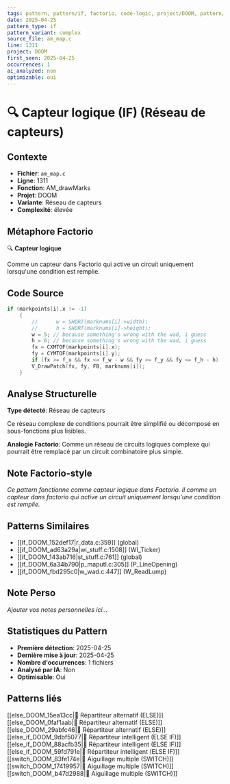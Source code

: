 ```yaml
---
tags: pattern, pattern/if, factorio, code-logic, project/DOOM, pattern/variant/complex
date: 2025-04-25
pattern_type: if
pattern_variant: complex
source_file: am_map.c
line: 1311
project: DOOM
first_seen: 2025-04-25
occurrences: 1
ai_analyzed: non
optimizable: oui
---
```


# 🔍 Capteur logique (IF) (Réseau de capteurs)

## Contexte
- **Fichier**: `am_map.c`
- **Ligne**: 1311
- **Fonction**: AM_drawMarks
- **Projet**: DOOM
- **Variante**: Réseau de capteurs
- **Complexité**: élevée

## Métaphore Factorio
🔍 **Capteur logique**

Comme un capteur dans Factorio qui active un circuit uniquement lorsqu'une condition est remplie.

## Code Source
```c
if (markpoints[i].x != -1)
	{
	    //      w = SHORT(marknums[i]->width);
	    //      h = SHORT(marknums[i]->height);
	    w = 5; // because something's wrong with the wad, i guess
	    h = 6; // because something's wrong with the wad, i guess
	    fx = CXMTOF(markpoints[i].x);
	    fy = CYMTOF(markpoints[i].y);
	    if (fx >= f_x && fx <= f_w - w && fy >= f_y && fy <= f_h - h)
		V_DrawPatch(fx, fy, FB, marknums[i]);
	}
```

## Analyse Structurelle
**Type détecté**: Réseau de capteurs

Ce réseau complexe de conditions pourrait être simplifié ou décomposé en sous-fonctions plus lisibles.

**Analogie Factorio**:
Comme un réseau de circuits logiques complexe qui pourrait être remplacé par un circuit combinatoire plus simple.

## Note Factorio-style
*Ce pattern fonctionne comme capteur logique dans Factorio. Il comme un capteur dans factorio qui active un circuit uniquement lorsqu'une condition est remplie.*

## Patterns Similaires
- [[if_DOOM_152def17|r_data.c:359]] (global)
- [[if_DOOM_ad63a29a|wi_stuff.c:1508]] (WI_Ticker)
- [[if_DOOM_143ab716|st_stuff.c:761]] (global)
- [[if_DOOM_6a34b790|p_maputl.c:305]] (P_LineOpening)
- [[if_DOOM_fbd295c0|w_wad.c:447]] (W_ReadLump)

## Note Perso
*Ajouter vos notes personnelles ici...*

## Statistiques du Pattern
- **Première détection**: 2025-04-25
- **Dernière mise à jour**: 2025-04-25
- **Nombre d'occurrences**: 1 fichiers
- **Analysé par IA**: Non
- **Optimisable**: Oui

## Patterns liés
[[else_DOOM_15ea13cc|🔀 Répartiteur alternatif (ELSE)]]
[[else_DOOM_0faf1aab|🔀 Répartiteur alternatif (ELSE)]]
[[else_DOOM_29abfc46|🔀 Répartiteur alternatif (ELSE)]]
[[else_if_DOOM_9dbf5077|🔄 Répartiteur intelligent (ELSE IF)]]
[[else_if_DOOM_88acfb35|🔄 Répartiteur intelligent (ELSE IF)]]
[[else_if_DOOM_59fd791e|🔄 Répartiteur intelligent (ELSE IF)]]
[[switch_DOOM_83fe174e|🔀 Aiguillage multiple (SWITCH)]]
[[switch_DOOM_17419957|🔀 Aiguillage multiple (SWITCH)]]
[[switch_DOOM_b47d2988|🔀 Aiguillage multiple (SWITCH)]]
